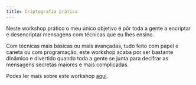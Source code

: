 ```yaml
---
title: Criptografia prática
---
```


Neste workshop prático o meu único objetivo é pôr toda a gente a encriptar e desencriptar mensagens com técnicas que eu lhes ensino.

Com técnicas mais básicas ou mais avançadas, tudo feito com papel e caneta ou com programação, este workshop acaba por ser bastante dinâmico e divertido quando toda a gente se junta para decifrar as mensagens secretas maiores e mais complicadas.

Podes ler mais sobre este workshop [aqui](../hands-on/cryptography).
